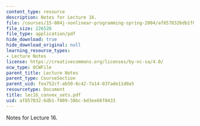 ```yaml
---
content_type: resource
description: Notes for Lecture 16.
file: /courses/15-084j-nonlinear-programming-spring-2004/af8570326db1f00938bcbd3ee66f0433_lec16_convex_sets.pdf
file_size: 226528
file_type: application/pdf
hide_download: true
hide_download_original: null
learning_resource_types:
- Lecture Notes
license: https://creativecommons.org/licenses/by-nc-sa/4.0/
ocw_type: OCWFile
parent_title: Lecture Notes
parent_type: CourseSection
parent_uid: fea752cf-ab50-6c42-7a14-03fade11d0a5
resourcetype: Document
title: lec16_convex_sets.pdf
uid: af857032-6db1-f009-38bc-bd3ee66f0433
---
```

Notes for Lecture 16.
